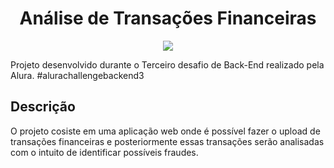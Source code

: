 <h1 align="center"> Análise de Transações Financeiras </h1>

<p align="center">
<img src="http://img.shields.io/static/v1?label=STATUS&message=EM%20DESENVOLVIMENTO&color=GREEN&style=for-the-badge"/>
</p>

Projeto desenvolvido durante o Terceiro desafio de Back-End realizado pela Alura. #alurachallengebackend3

## Descrição
O projeto cosiste em uma aplicação web onde é possível fazer o upload de transações financeiras e posteriormente essas transações serão analisadas com o intuito de identificar possíveis fraudes.
